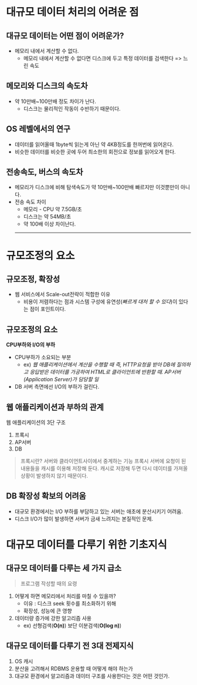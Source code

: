 # 대규모 데이터 처리의 어려운 점
## 대규모 데이터는 어떤 점이 어려운가?
+ 메모리 내에서 계산할 수 없다.
  + 메모리 내에서 계산할 수 없다면 디스크에 두고 특정 데이터를 검색한다 => 느린 속도
## 메모리와 디스크의 속도차
+ 약 10만배~100만배 정도 차이가 난다.
  + 디스크는 물리적인 작동이 수반하기 때문이다.
## OS 레벨에서의 연구
+ 데이터를 읽어올때 1byte씩 읽는게 아닌 약 4KB정도를 한꺼번에 읽어온다.
+ 비슷한 데이터를 비슷한 곳에 두어 최소한의 회전으로 정보를 읽어오게 한다.
## 전송속도, 버스의 속도차
+ 메모리가 디스크에 비해 탐색속도가 약 10만배~100만배 빠르지만 이것뿐만이 아니다.
+ 전송 속도 차이
  + 메모리 - CPU 약 7.5GB/초
  + 디스크는 약 54MB/초
  + 약 100배 이상 차이난다.
  - - -
# 규모조정의 요소
## 규모조정, 확장성
+ 웹 서비스에서 Scale-out전략이 적합한 이유
  + 비용이 저렴하다는 점과 시스템 구성에 유연성(*빠르게 대처 할 수 있다*)이 있다는 점이 포인트이다.
## 규모조정의 요소
**CPU부하와 I/O의 부하**
  + CPU부하가 소요되는 부분
    + ex) *웹 애플리케이션에서 계산을 수행할 때 즉, HTTP요청을 받아 DB에 질의하고 응답받은 데이터를 가공하여 HTML로 클라이언트에 반환할 때.
    AP서버(Application Server)가 담당할 일*
  + DB 서버 측면에선 I/O의 부하가 걸린다.
## 웹 애플리케이션과 부하의 관계
웹 애플리케이션의 3단 구조
1. 프록시
2. AP서버
3. DB
>프록시란?
서버와 클라이언트사이에서 중계하는 기능
프록시 서버에 요청이 된 내용들을 캐시를 이용해 저장해 둔다.
캐시로 저장해 두면 다시 데이터를 가져올 상황이 발생하지 않기 때문이다.

## DB 확장성 확보의 어려움
+ 대규모 환경에서는 I/O 부하를 부담하고 있는 서버는 애초에 분산시키기 어려움.
+ 디스크 I/O가 많이 발생하면 서버가 금새 느려지는 본질적인 문제.

# 대규모 데이터를 다루기 위한 기초지식
## 대규모 데이터를 다루는 세 가지 급소
>프로그램 작성할 때의 요령

1. 어떻게 하면 메모리에서 처리를 마칠 수 있을까?
    - 이유 : 디스크 seek 횟수를 최소화하기 위해
    - 확장성, 성능에 큰 영향
2. 데이터량 증가에 강한 알고리즘 사용
    - ex) 선형검색(**O(n)**) 보단 이분검색(**O(log n)**)
## 대규모 데이터를 다루기 전 3대 전제지식
1. OS 캐시
2. 분산을 고려해서 RDBMS 운용할 때 어떻게 해야 하는가
3. 대규모 환경에서 알고리즘과 데이터 구조를 사용한다는 것은 어떤 것인가.
